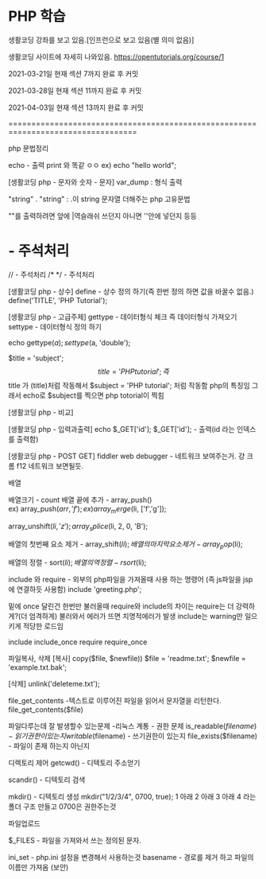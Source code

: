 # PHP 학습

생활코딩 강좌를 보고 있음.[인프런으로 보고 있음(별 의미 없음)]

생활코딩 사이트에 자세히 나와있음.
https://opentutorials.org/course/1

2021-03-21일
현재 섹션 7까지 완료 후 커밋

2021-03-28일
현재 섹션 11까지 완료 후 커밋
 
2021-04-03일
현재 섹션 13까지 완료 후 커밋











==================================================================================


php 문법정리


echo - 출력 print 와 똑같 ㅇㅇ 
ex) echo "hello world";

<?php  - php문법을 사용한다는 정의
문법등 내용
?>

[생활코딩 php - 문자와 숫자 - 문자]
var_dump : 형식 출력

"string" . "string" : .이 string 문자열 더해주는 php 고유문법

""를 출력하려면 앞에 |역슬래쉬 쓰던지 아니면 ''안에 넣던지 등등

# - 주석처리
// - 주석처리
/* */ - 주석처리

[생활코딩 php - 상수]
define - 상수 정의 하기(즉 한번 정의 하면 값을 바꿀수 없음.)
define('TITLE', 'PHP Tutorial');

[생활코딩 php - 고급주제]
gettype - 데이터형식 체크 즉 데이터형식 가져오기
settype - 데이터형식 정의 하기

echo gettype($a);
settype($a, 'double');

$title = 'subject';
$$title = 'PHP tutorial';
 즉 $$title 가 $($title)처럼 작동해서
$subject = 'PHP tutorial'; 처럼 작동함 php의 특징임
그래서 echo로 $subject를 찍으면
php totorial이 찍힘


[생활코딩 php - 비교]

[생활코딩 php - 입력과출력]
echo $_GET['id'];
 $_GET['id']; - 출력(id 라는 인덱스를 출력함)

[생활코딩 php - POST GET]
fiddler web debugger - 네트워크 보여주는거. 걍 크롬 f12 네트워크 보면될듯.

배열

배열크기 - count
배열 끝에 추가 - array_push()  
ex) array_push($arr, 'f');
ex) array_merge($li, ['f','g']);

array_unshift($li,'z');
array_splice($li, 2, 0, 'B');


배열의 첫번째 요소 제거 - array_shift($li);
배열의 마지막 요소 제거 -array_pop($li);

배열의 정렬 - sort($li);
배열의 역정렬 - rsort($li);

include 와 require - 외부의 php파일을 가져올때 사용 하는 명령어
(즉 js파일을 jsp에 연결하듯 사용함)
include 'greeting.php';

밑에 once 달린건 한번만 불러올때
require와 include의 차이는 require는 더 강력하게?(더 엄격하게) 불러와서 에러가 뜨면 치명적에러가 발생 include는 warning만 일으키게 적당한 로드임

include
include_once
require
require_once


파일복사, 삭제
[복사]
copy($file, $newfile))
$file = 'readme.txt';
$newfile = 'example.txt.bak';

[삭제]
unlink('deleteme.txt');


file_get_contents -텍스트로 이루어진 파일을 읽어서 문자열을 리턴한다.
file_get_contents($file)

파일다루는데 잘 발생할수 있는문제
-리눅스 계통 - 권한 문제
is_readable($filename) - 읽기권한이 있는지
writable($filename) - 쓰기권한이 있는지
file_exists($filename) - 파일이 존재 하는지 아닌지

디렉토리 제어
getcwd() - 디텍토리 주소얻기

scandir() - 디텍토리 검색

mkdir() - 디텍토리 생성 mkdir("1/2/3/4", 0700, true);
1 아래 2 아래 3 아래 4 라는 폴더 구조 만들고
0700은 권한주는것


파일업로드

$_FILES - 파일을 가져와서 쓰는 정의된 문자.

ini_set - php.ini 설정을 변경해서 사용하는것
basename - 경로를 제거 하고 파일의 이름만 가져옴 (보안)
